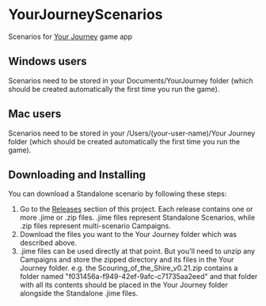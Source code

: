# YourJourneyScenarios
Scenarios for [Your Journey](https://github.com/TrnsltLife/your-journey) game app

## Windows users
Scenarios need to be stored in your Documents/YourJourney folder (which should be created automatically the first time you run the game).

## Mac users
Scenarios need to be stored in your /Users/(your-user-name)/Your Journey folder (which should be created automatically the first time you run the game).

## Downloading and Installing
You can download a Standalone scenario by following these steps:
1. Go to the [Releases](https://github.com/TrnsltLife/YourJourneyScenarios/releases) section of this project. Each release contains one or more .jime or .zip files. .jime files represent Standalone Scenarios, while .zip files represent multi-scenario Campaigns.
2. Download the files you want to the Your Journey folder which was described above.
3. .jime files can be used directly at that point. But you'll need to unzip any Campaigns and store the zipped directory and its files in the Your Journey folder. e.g. the Scouring_of_the_Shire_v0.21.zip contains a folder named "f031456a-f949-42ef-9afc-c71735aa2eed" and that folder with all its contents should be placed in the Your Journey folder alongside the Standalone .jime files.
